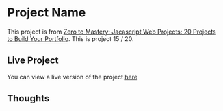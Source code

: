 # Project Name

This project is from [Zero to Mastery: Jacascript Web Projects: 20 Projects to Build Your Portfolio](https://academy.zerotomastery.io/p/javascript-projects).
This is project 15 / 20.

## Live Project

You can view a live version of the project [here]()

## Thoughts
